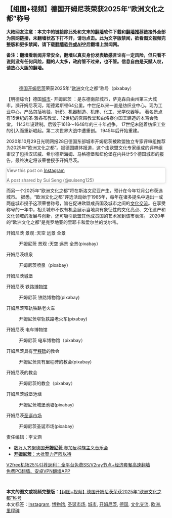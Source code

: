  <h2>【组图+视频】德国开姆尼茨荣获2025年“欧洲文化之都”称号</h2> <p class="notice"><b>大陆网友注意：本文中的链接除此处和文末的<a href="https://github.com/bannedbook/fanqiang" >翻墙</a>软件下载和<a href="https://github.com/killgcd/justmysocks/blob/master/README.md">翻墙推荐</a>链接外全部为禁网链接，未翻墙状态下打不开，请勿点击。此为文字版禁闻，欲看图文视频完整版和更多禁闻，请下载<a href="https://github.com/bannedbook/fanqiang">翻墙软件或APP</a>后翻墙上禁闻网。</p><p>备注：翻墙看新闻非常安全，翻墙以真实身份发表敏感言论有一定风险，但只看不说则没有任何风险，翻的人太多，政府管不过来，也不管。信息自由是天赋人权，请放心大胆的翻墙。</b></p>  <div class="entry"> <br /> <figure><figcaption class="wp-caption-text"><a href="https://www.bannedbook.org/bnews/tag/%e5%be%b7%e5%9b%bd/" class="st_tag internal_tag" rel="tag" title="标签 德国 下的日志">德国</a><a href="https://www.bannedbook.org/bnews/tag/%E5%BC%80%E5%A7%86%E5%B0%BC%E8%8C%A8/" class="st_tag internal_tag" rel="tag" title="标签 开姆尼茨 下的日志">开姆尼茨</a>荣获2025年“<a href="https://www.bannedbook.org/bnews/tag/%e6%ac%a7%e6%b4%b2/" class="st_tag internal_tag" rel="tag" title="标签 欧洲 下的日志">欧洲</a>文化之都”称号（pixabay）</figcaption></figure> <p></p> <p>【明德综合】德国<a href="https://www.bannedbook.org/bnews/tag/%E5%9F%8E%E5%B8%82/" class="st_tag internal_tag" rel="tag" title="标签 城市 下的日志">城市</a>- 开姆尼茨 ：是东德南部城市，萨克森自由州第三大城市。濒开姆尼茨河，距德累斯顿64公里。中世纪以来一直是纺织业中心。现为工业中心，产品包括地毯、针织、机器制造、机床、化工、光学仪器等。 著名景点有15世纪的圣·雅各布教堂、12世纪的宫殿教堂和由洛泰尔国王建造的本笃会教堂。 1143年设建制。后毁于1618～1648年的三十年战争。 17世纪末随着纺织工业的引入而重新崛起。第二次世界大战中遭重创。 1945年后开始重建。</p> <p>2020年10月29日光明网报28日德国东部城市开姆尼茨被欧盟独立专家评审组推荐为2025年“欧洲文化之都”。据德国媒体报道，这个由欧盟文化专家组成的评审组审议了包括汉诺威、希尔德斯海姆、马格德堡和纽伦堡在内共计5个德国城市的报告，最终决定将该荣誉授予开姆尼茨。</p> <blockquote class="instagram-media" data-instgrm-captioned data-instgrm-permalink="https://www.instagram.com/p/Baj9Lh7HOJn/?utm_source=ig_embed&amp;utm_campaign=loading" data-instgrm-version="13" style=" background:#FFF; border:0; border-radius:3px; box-shadow:0 0 1px 0 rgba(0,0,0,0.5),0 1px 10px 0 rgba(0,0,0,0.15); margin: 1px; max-width:658px; min-width:326px; padding:0; width:99.375%; width:-webkit-calc(100% - 2px); width:calc(100% - 2px);"><p>               View this post on <a href="https://www.bannedbook.org/bnews/tag/instagram/" class="st_tag internal_tag" rel="tag" title="标签 Instagram 下的日志">Instagram</a>                       </p>  <p>A post shared by Sui Seng (@suiseng125)</p> </blockquote> <p>而另一个2025年“欧洲文化之都”将在斯洛文尼亚产生，预计在今年12月公布获选城市。 据悉，“欧洲文化之都”评选活动始于1985年，每年在诸多提名中选出一或两座城市授予这项荣誉称号，旨在促进欧盟成员国及城市之间的<a href="https://www.bannedbook.org/bnews/tag/%E6%96%87%E5%8C%96%E4%BA%A4%E6%B5%81/" class="st_tag internal_tag" rel="tag" title="标签 文化交流 下的日志">文化交流</a>。在享受称号的一年中，相关城市不仅有机会展示当地具有象征性的文化亮点、文化遗产和文化领域的发展与创新，还可吸引欧盟其他成员国的艺术家到该市表演。 2020年的“欧洲文化之都”是克罗地亚的里耶卡和爱尔兰的戈尔韦。</p> <p>开姆尼茨 景观 :天空 远景 全景</p> <figure id="attachment_20525" aria-describedby="caption-attachment-20525" style="width: 1154px" class="wp-caption alignnone"><figcaption id="caption-attachment-20525" class="wp-caption-text">开姆尼茨 景观 :天空 远景 全景(pixabay）</figcaption></figure> <p>开姆尼茨喷泉</p>  <figure id="attachment_20527" aria-describedby="caption-attachment-20527" style="width: 1151px" class="wp-caption alignnone"><figcaption id="caption-attachment-20527" class="wp-caption-text">开姆尼茨喷泉（pixabay）</figcaption></figure> <p>开姆尼茨城堡</p> <p></p> <p>开姆尼茨 铁路<a href="https://www.bannedbook.org/bnews/tag/%e5%8d%9a%e7%89%a9%e9%a6%86/" class="st_tag internal_tag" rel="tag" title="标签 博物馆 下的日志">博物馆</a></p> <figure id="attachment_20520" aria-describedby="caption-attachment-20520" style="width: 1152px" class="wp-caption alignnone"><figcaption id="caption-attachment-20520" class="wp-caption-text">开姆尼茨 铁路博物馆(pixabay)</figcaption></figure> <p>开姆尼茨窄轨铁路老火车</p>  <figure id="attachment_20524" aria-describedby="caption-attachment-20524" style="width: 1152px" class="wp-caption alignnone"><figcaption id="caption-attachment-20524" class="wp-caption-text">开姆尼茨窄轨铁路老火车(pixabay)</figcaption></figure> <p>开姆尼茨 电车博物馆</p> <figure id="attachment_20526" aria-describedby="caption-attachment-20526" style="width: 1154px" class="wp-caption alignnone"><figcaption id="caption-attachment-20526" class="wp-caption-text">开姆尼茨 电车博物馆（pixabay）</figcaption></figure> <p>开姆尼茨具有<a href="https://www.bannedbook.org/bnews/tag/%E9%87%8C%E7%A8%8B%E7%A2%91/" class="st_tag internal_tag" rel="tag" title="标签 里程碑 下的日志">里程碑</a>的教会</p> <figure id="attachment_20521" aria-describedby="caption-attachment-20521" style="width: 1149px" class="wp-caption alignnone"><figcaption id="caption-attachment-20521" class="wp-caption-text">开姆尼茨具有里程碑的教会(pixabay)</figcaption></figure> <p>开姆尼茨的教会</p> <figure id="attachment_20528" aria-describedby="caption-attachment-20528" style="width: 1154px" class="wp-caption alignnone"><figcaption id="caption-attachment-20528" class="wp-caption-text">开姆尼茨的教会（pixabay）</figcaption></figure> <p>开姆尼茨城堡池塘</p>  <figure id="attachment_20522" aria-describedby="caption-attachment-20522" style="width: 1151px" class="wp-caption alignnone"><figcaption id="caption-attachment-20522" class="wp-caption-text">开姆尼茨城堡池塘(pixabay)</figcaption></figure> <p>开姆尼茨<a href="https://www.bannedbook.org/bnews/tag/%E5%9C%A3%E8%AF%9E%E5%B8%82%E5%9C%BA/" class="st_tag internal_tag" rel="tag" title="标签 圣诞市场 下的日志">圣诞市场</a></p> <figure id="attachment_20523" aria-describedby="caption-attachment-20523" style="width: 1149px" class="wp-caption alignnone"><figcaption id="caption-attachment-20523" class="wp-caption-text">开姆尼茨圣诞市场(pixabay)</figcaption></figure> <p>责任编辑：李文涵</p> <ul class='op-related-articles' title='相关阅读'> <li><a href='https://www.bannedbook.org/bnews/renquan/20180904/993488.html' target='_blank'>数万人齐聚德国<b>开姆尼茨</b> 参加反种族主义音乐会</a></li> <li><a href='https://www.bannedbook.org/bnews/worldnews/20180901/992570.html' target='_blank'><b>开姆尼茨</b>：大批警力严阵以待</a></li> </ul> <p class="texttj"> <a href="https://www.bannedbook.org/forum23/topic22702.html" target="_blank">V2free机场25%引荐返利：全平台免费SS/V2ray节点+经济套餐高速翻墙</a><br/> <a href="https://github.com/bannedbook/fanqiang/wiki/%E7%A6%81%E9%97%BB%E7%BD%91%E5%AE%89%E5%8D%93%E7%BF%BB%E5%A2%99%E6%96%B0%E9%97%BBAPP" target="_blank">免费PC翻墙、安卓VPN翻墙APP</a></p><p>&nbsp;</p><a name='sharetosocial'></a>       <div><b>本文的图文或视频完整版</b>：<a href='https://www.bannedbook.org/bnews/comments/20201231/1458561.html'>【组图+视频】德国开姆尼茨荣获2025年“欧洲文化之都”称号</a></div>  </div><!--END ENTRY--> <div class="postfooter"> <div>本文标签：<a href="https://www.bannedbook.org/bnews/tag/instagram/" rel="tag">Instagram</a>, <a href="https://www.bannedbook.org/bnews/tag/%e5%8d%9a%e7%89%a9%e9%a6%86/" rel="tag">博物馆</a>, <a href="https://www.bannedbook.org/bnews/tag/%E5%9C%A3%E8%AF%9E%E5%B8%82%E5%9C%BA/" rel="tag">圣诞市场</a>, <a href="https://www.bannedbook.org/bnews/tag/%E5%9F%8E%E5%B8%82/" rel="tag">城市</a>, <a href="https://www.bannedbook.org/bnews/tag/%E5%BC%80%E5%A7%86%E5%B0%BC%E8%8C%A8/" rel="tag">开姆尼茨</a>, <a href="https://www.bannedbook.org/bnews/tag/%e5%be%b7%e5%9b%bd/" rel="tag">德国</a>, <a href="https://www.bannedbook.org/bnews/tag/%E6%96%87%E5%8C%96%E4%BA%A4%E6%B5%81/" rel="tag">文化交流</a>, <a href="https://www.bannedbook.org/bnews/tag/%e6%ac%a7%e6%b4%b2/" rel="tag">欧洲</a>, <a href="https://www.bannedbook.org/bnews/tag/%E9%87%8C%E7%A8%8B%E7%A2%91/" rel="tag">里程碑</a></div>  </div><!--END POSTFOOTER--> 